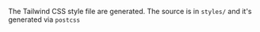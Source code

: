 The Tailwind CSS style file are generated. The source is in `styles/` and it's
generated via `postcss`
